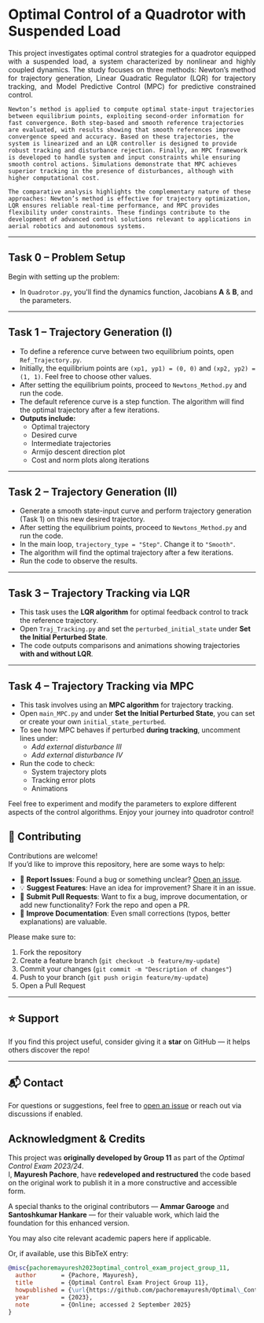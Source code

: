 # Optimal Control of a Quadrotor with Suspended Load

<p align="justify">
    This project investigates optimal control strategies for a quadrotor equipped with a suspended load, a system characterized by nonlinear and highly coupled dynamics. The study focuses on three methods: Newton’s method for trajectory generation, Linear Quadratic Regulator (LQR) for trajectory tracking, and Model Predictive Control (MPC) for predictive constrained control.
    
    Newton’s method is applied to compute optimal state-input trajectories between equilibrium points, exploiting second-order information for fast convergence. Both step-based and smooth reference trajectories are evaluated, with results showing that smooth references improve convergence speed and accuracy. Based on these trajectories, the system is linearized and an LQR controller is designed to provide robust tracking and disturbance rejection. Finally, an MPC framework is developed to handle system and input constraints while ensuring smooth control actions. Simulations demonstrate that MPC achieves superior tracking in the presence of disturbances, although with higher computational cost.
    
    The comparative analysis highlights the complementary nature of these approaches: Newton’s method is effective for trajectory optimization, LQR ensures reliable real-time performance, and MPC provides flexibility under constraints. These findings contribute to the development of advanced control solutions relevant to applications in aerial robotics and autonomous systems.

</p>

---

## Task 0 – Problem Setup
Begin with setting up the problem:
- In `Quadrotor.py`, you'll find the dynamics function, Jacobians **A** & **B**, and the parameters.

---

## Task 1 – Trajectory Generation (I)
- To define a reference curve between two equilibrium points, open `Ref_Trajectory.py`.
- Initially, the equilibrium points are `(xp1, yp1) = (0, 0)` and `(xp2, yp2) = (1, 1)`. Feel free to choose other values.
- After setting the equilibrium points, proceed to `Newtons_Method.py` and run the code. 
- The default reference curve is a step function. The algorithm will find the optimal trajectory after a few iterations.
- **Outputs include:**
  - Optimal trajectory
  - Desired curve
  - Intermediate trajectories
  - Armijo descent direction plot
  - Cost and norm plots along iterations

---

## Task 2 – Trajectory Generation (II)
- Generate a smooth state-input curve and perform trajectory generation (Task 1) on this new desired trajectory.
- After setting the equilibrium points, proceed to `Newtons_Method.py` and run the code. 
- In the main loop, `trajectory_type = "Step"`. Change it to `"Smooth"`.  
- The algorithm will find the optimal trajectory after a few iterations.
- Run the code to observe the results.

---

## Task 3 – Trajectory Tracking via LQR
- This task uses the **LQR algorithm** for optimal feedback control to track the reference trajectory.
- Open `Traj_Tracking.py` and set the `perturbed_initial_state` under **Set the Initial Perturbed State**.
- The code outputs comparisons and animations showing trajectories **with and without LQR**.

---

## Task 4 – Trajectory Tracking via MPC
- This task involves using an **MPC algorithm** for trajectory tracking.
- Open `main_MPC.py` and under **Set the Initial Perturbed State**, you can set or create your own `initial_state_perturbed`.
- To see how MPC behaves if perturbed **during tracking**, uncomment lines under:
  - *Add external disturbance III*
  - *Add external disturbance IV*
- Run the code to check:
  - System trajectory plots
  - Tracking error plots
  - Animations



Feel free to experiment and modify the parameters to explore different aspects of the control algorithms. Enjoy your journey into quadrotor control!

## 🤝 Contributing

Contributions are welcome!  
If you’d like to improve this repository, here are some ways to help:

- 🐛 **Report Issues**: Found a bug or something unclear? [Open an issue](../../issues).
- 💡 **Suggest Features**: Have an idea for improvement? Share it in an issue.
- 🔧 **Submit Pull Requests**: Want to fix a bug, improve documentation, or add new functionality? Fork the repo and open a PR.
- 📝 **Improve Documentation**: Even small corrections (typos, better explanations) are valuable.

Please make sure to:
1. Fork the repository  
2. Create a feature branch (`git checkout -b feature/my-update`)  
3. Commit your changes (`git commit -m "Description of changes"`)  
4. Push to your branch (`git push origin feature/my-update`)  
5. Open a Pull Request  

---

## ⭐ Support

If you find this project useful, consider giving it a **star** on GitHub — it helps others discover the repo!

---

## 📬 Contact

For questions or suggestions, feel free to [open an issue](../../issues) or reach out via discussions if enabled.

## Acknowledgment & Credits

This project was **originally developed by Group 11** as part of the *Optimal Control Exam 2023/24*.  
I, **Mayuresh Pachore**, have **redeveloped and restructured** the code based on the original work to publish it in a more constructive and accessible form.  

A special thanks to the original contributors — **Ammar Garooge** and **Santoshkumar Hankare** — for their valuable work, which laid the foundation for this enhanced version.



You may also cite relevant academic papers here if applicable.

Or, if available, use this BibTeX entry:

```bibtex
@misc{pachoremayuresh2023optimal_control_exam_project_group_11,
  author       = {Pachore, Mayuresh},
  title        = {Optimal Control Exam Project Group 11},
  howpublished = {\url{https://github.com/pachoremayuresh/Optimal\_Control\_Exam\_Project\_Group\_11}},
  year         = {2023},
  note         = {Online; accessed 2 September 2025}
}

